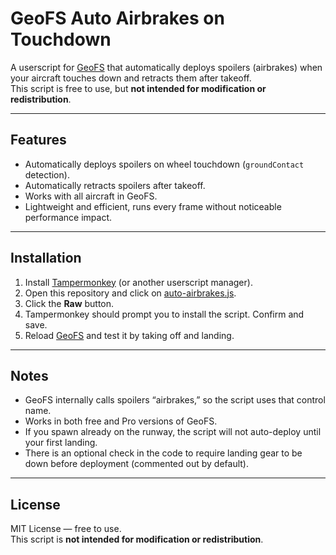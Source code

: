 # GeoFS Auto Airbrakes on Touchdown

A userscript for [GeoFS](https://www.geo-fs.com) that automatically deploys spoilers (airbrakes) when your aircraft touches down and retracts them after takeoff.  
This script is free to use, but **not intended for modification or redistribution**.  

---

## Features
- Automatically deploys spoilers on wheel touchdown (`groundContact` detection).  
- Automatically retracts spoilers after takeoff.  
- Works with all aircraft in GeoFS.  
- Lightweight and efficient, runs every frame without noticeable performance impact.  

---

## Installation
1. Install [Tampermonkey](https://www.tampermonkey.net/) (or another userscript manager).  
2. Open this repository and click on [auto-airbrakes.js](./auto-airbrakes.js).  
3. Click the **Raw** button.  
4. Tampermonkey should prompt you to install the script. Confirm and save.  
5. Reload [GeoFS](https://www.geo-fs.com) and test it by taking off and landing.  

---

## Notes
- GeoFS internally calls spoilers “airbrakes,” so the script uses that control name.  
- Works in both free and Pro versions of GeoFS.  
- If you spawn already on the runway, the script will not auto-deploy until your first landing.  
- There is an optional check in the code to require landing gear to be down before deployment (commented out by default).  

---

## License
MIT License — free to use.  
This script is **not intended for modification or redistribution**.  
